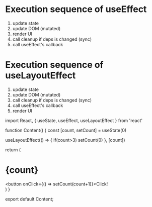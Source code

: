 
# Execution sequence of useEffect
1. update state
2. update DOM (mutated)
3. render UI
4. call cleanup if deps is changed (sync)
5. call useEffect's callback

# Execution sequence of useLayoutEffect
1. update state
2. update DOM (mutated)
3. call cleanup if deps is changed (sync)
4. call useEffect's callback
5. render UI


import React, { useState, useEffect, useLayoutEffect } from 'react'

function Content() {
   const [count, setCount] = useState(0)

   useLayoutEffect(() => {
      if(count>3)
         setCount(0)
   }, [count])

   return (
      <div>
         <h1>{count}</h1>
         <button onClick={() => setCount(count+1)}>Click!</button>
      </div>
   )
}

export default Content;